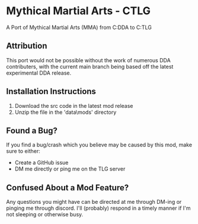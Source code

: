 # Mythical Martial Arts - CTLG
A Port of Mythical Martial Arts (MMA) from C:DDA to C:TLG

## Attribution
This port would not be possible without the work of numerous DDA contributers, with the current main branch being based off the latest experimental DDA release.

## Installation Instructions
1. Download the src code in the latest mod release
2. Unzip the file in the 'data\mods' directory

## Found a Bug?
If you find a bug/crash which you believe may be caused by this mod, make sure to either:
- Create a GitHub issue
- DM me directly or ping me on the TLG server

## Confused About a Mod Feature?
Any questions you might have can be directed at me through DM-ing or pinging me through discord. I'll (probably) respond in a timely manner if I'm not sleeping or otherwise busy.
